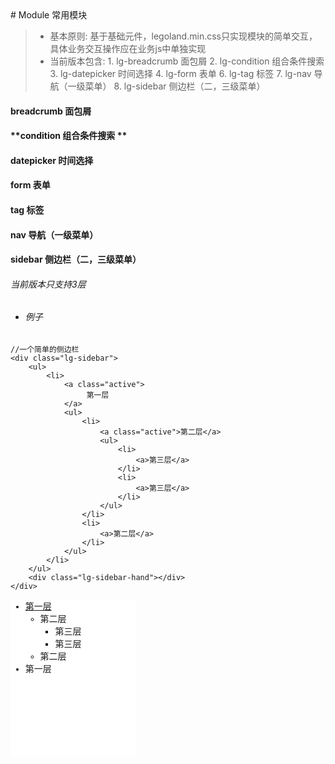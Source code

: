 <link href="/legoland.min.css"/>
# Module 常用模块
 
> - 基本原则: 基于基础元件，legoland.min.css只实现模块的简单交互，具体业务交互操作应在业务js中单独实现
> - 当前版本包含:
        1. lg-breadcrumb 面包屑
        2. lg-condition 组合条件搜索 
        3. lg-datepicker 时间选择 
        4. lg-form 表单 
        6. lg-tag 标签
        7. lg-nav 导航（一级菜单）
        8. lg-sidebar 侧边栏（二，三级菜单） 
         

#### **breadcrumb 面包屑**
#### **condition 组合条件搜索 **
#### **datepicker 时间选择**
#### **form 表单** 
#### **tag 标签**
#### **nav 导航（一级菜单）**
#### **sidebar 侧边栏（二，三级菜单）**
######  当前版本只支持3层 
- ###### 例子        
```
//一个简单的侧边栏
<div class="lg-sidebar">
    <ul>
        <li>
            <a class="active">
                 第一层 
            </a>
            <ul>
                <li>
                    <a class="active">第二层</a>
                    <ul>
                        <li>
                            <a>第三层</a>
                        </li>
                        <li>
                            <a>第三层</a>
                        </li>
                    </ul>
                </li>
                <li>
                    <a>第二层</a>
                </li> 
            </ul>
        </li> 
    </ul>
    <div class="lg-sidebar-hand"></div>
</div>
```
<div style="width:200px;height:250px;background-color:white;font-family:Arial,'Microsoft Yahei'">
    <div class="lg-sidebar">
        <ul>
            <li>
                <a class="active" href="javascript:;">
                     第一层 
                </a>
                <ul>
                    <li>
                        <a class="active">第二层</a>
                        <ul>
                            <li>
                                <a>第三层</a>
                            </li>
                            <li>
                                <a>第三层</a>
                            </li>
                        </ul>
                    </li>
                    <li>
                        <a>第二层</a>
                    </li> 
                </ul>
            </li> 
            <li>
              <a>第一层</a>
            </li>
        </ul>        
    </div>
    <div class="lg-sidebar-hand"></div>
</div>
 